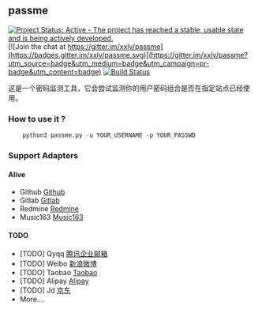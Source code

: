 ## passme
[![Project Status: Active - The project has reached a stable, usable state and is being actively developed.](http://www.repostatus.org/badges/latest/active.svg)](https://github.com/xxlv/passme)
[![Join the chat at https://gitter.im/xxlv/passme](https://badges.gitter.im/xxlv/passme.svg)](https://gitter.im/xxlv/passme?utm_source=badge&utm_medium=badge&utm_campaign=pr-badge&utm_content=badge)
[![Build Status](https://travis-ci.org/xxlv/passme.svg?branch=master)](https://travis-ci.org/xxlv/passme)  

这是一个密码监测工具，它会尝试监测你的用户密码组合是否在指定站点已经使用。


### How to use it ?

```  python
    python3 passme.py -u YOUR_USERNAME -p YOUR_PASSWD
```

### Support Adapters

#### Alive  

- Github  [Github](https://github.com)
- Gitlab  [Gitlab](https://gitlab.com/users/sign_in)
- Redmine [Redmine](http://www.redmine.org/)
- Music163 [Music163](http://music.163.com)


#### TODO  

- [TODO] Qyqq [腾讯企业邮箱](https://www.alipay.com/)
- [TODO] Weibo [新浪微博](https://www.alipay.com/)
- [TODO] Taobao [Taobao](https://www.taobao.com)
- [TODO] Alipay [Alipay](https://www.alipay.com/)
- [TODO] Jd [京东](https://www.jd.com)
- More....
